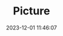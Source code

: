 ---
weight: 1
images:
- /images/edited/106.jpeg
title: Picture
date: 2023-12-01 11:46:07
tags: [luminar neo,work,24-70mm F2.8 DG DN | Art 019,ILCE-7M3,24.0,dog,person]
---